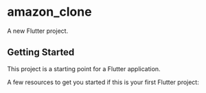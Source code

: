 # amazon_clone

A new Flutter project.

## Getting Started

This project is a starting point for a Flutter application.

A few resources to get you started if this is your first Flutter project:



